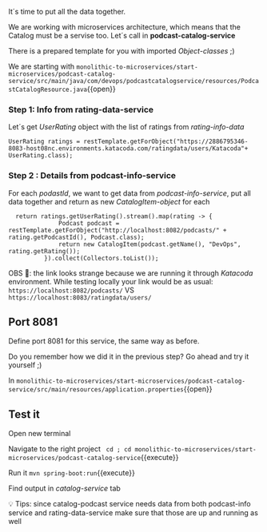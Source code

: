 It´s time to put all the data together.

We are working with microservices architecture, which means that the Catalog must be a servise too. Let´s call in **podcast-catalog-service**

There is a prepared template for you with imported *Object-classes* ;)

We are starting with  `monolithic-to-microservices/start-microservices/podcast-catalog-service/src/main/java/com/devops/podcastcatalogservice/resources/PodcastCatalogResource.java`{{open}}

### Step 1: Info from rating-data-service

Let´s get *UserRating* object with the list of ratings from *rating-info-data*

```
UserRating ratings = restTemplate.getForObject("https://2886795346-8083-host08nc.environments.katacoda.com/ratingdata/users/Katacoda"+ UserRating.class);   

```

### Step 2 : Details from podcast-info-service

For each *podastId*, we want to get data from *podcast-info-service*, put all data together and return as new *CatalogItem-object* for each 

```
  return ratings.getUserRating().stream().map(rating -> {
              Podcast podcast = restTemplate.getForObject("http://localhost:8082/podcasts/" + rating.getPodcastId(), Podcast.class);
              return new CatalogItem(podcast.getName(), "DevOps", rating.getRating());
          }).collect(Collectors.toList());

```

OBS 👾: the link looks strange because we are running it through *Katacoda* environment. While testing locally your link would be as usual: `https://localhost:8082/podcasts/` VS `https://localhost:8083/ratingdata/users/`


## Port 8081

Define port 8081 for this service, the same way as before.

Do you remember how we did it in the previous step? Go ahead and try it yourself ;) 

In `monolithic-to-microservices/start-microservices/podcast-catalog-service/src/main/resources/application.properties`{{open}} 

## Test it 

Open new terminal

Navigate to the right project ` cd ; cd monolithic-to-microservices/start-microservices/podcast-catalog-service`{{execute}}

Run it `mvn spring-boot:run`{{execute}}

Find output in *catalog-service* tab

💡 Tips: since catalog-podcast service needs data from both podcast-info service and rating-data-service make sure that those are up and running as well 